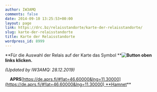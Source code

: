 ```yaml
---
author: IW3AMQ
comments: false
date: 2014-09-10 13:25:53+00:00
layout: page
link: https://drc.bz/relaisstandorte/karte-der-relaisstandorte/
slug: karte-der-relaisstandorte
title: Karte der Relaisstandorte
wordpress_id: 8999
---
```


**Für die Auswahl der Relais auf der Karte das Symbol ****![Button](https://drc.bz/wp-content/uploads/2014/09/Button.jpg) oben links klicken.**

_(Updated by IW3AMQ: 28.12.2019)_

    **APRS**[https://de.aprs.fi/#!lat=46.60000&lng=11.30000](https://de.aprs.fi/#!lat=46.60000&lng=11.30000) **Hamnet**
